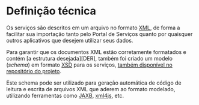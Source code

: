 # Definição técnica

Os serviços são descritos em um arquivo no formato [XML], de forma a facilitar sua importação tanto pelo Portal de 
Serviços quanto por quaisquer outros aplicativos que desejem utilizar seus dados.

Para garantir que os documentos XML estão corretamente formatados e contém [a estrutura desejada][DER], também foi criado
um modelo (_schema_) em formato [XSD] para os serviços, [também disponível no repositório do projeto][SERVICOSXSD].

Este schema pode ser utilizado para geração automática de código de leitura e escrita de arquivos XML que aderem ao formato
modelado, utilizando ferramentas como [JAXB], [xml4js], etc.

[XSD]:http://www.w3.org/TR/xmlschema11-1/
[XML]:http://www.w3.org/XML/
[MER]:http://servicosgovbr.github.io/portal-de-servicos/modelo-de-explicitacao/mer.html
[SERVICOSXSD]:https://github.com/servicosgovbr/cartas-de-servico/blob/master/cartas-servico/v3/servico.xsd
[JAXB]:https://en.wikipedia.org/wiki/Java_Architecture_for_XML_Binding
[xml4js]:https://www.npmjs.com/package/xml4js